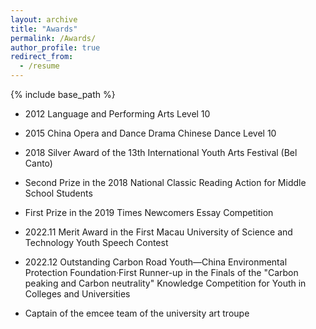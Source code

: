 ```yaml
---
layout: archive
title: "Awards"
permalink: /Awards/
author_profile: true
redirect_from:
  - /resume
---
```


{% include base_path %}
* 2012 Language and Performing Arts Level 10
* 2015 China Opera and Dance Drama Chinese Dance Level 10
* 2018 Silver Award of the 13th International Youth Arts Festival (Bel Canto)
* Second Prize in the 2018 National Classic Reading Action for Middle School Students
* First Prize in the 2019 Times Newcomers Essay Competition
* 2022.11 Merit Award in the First Macau University of Science and Technology Youth Speech Contest
* 2022.12 Outstanding Carbon Road Youth—China Environmental Protection Foundation·First Runner-up in the Finals of the "Carbon peaking and Carbon neutrality" Knowledge Competition for Youth in Colleges and Universities

* Captain of the emcee team of the university art troupe
